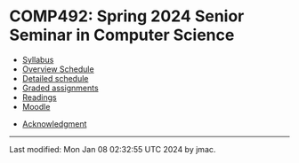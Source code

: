 # COMP492: Spring 2024 Senior Seminar in Computer Science

<!-- ![Senior seminar tea party 2023](images/sensem-teaparty-2023-lowres.jpg) -->
<!-- [high-resolution version](images/sensem-teaparty-2023.jpg) -->


* [Syllabus](syllabus-1-23-2023.docx)
* [Overview Schedule](schedule-1-7-2024.xlsx)  <!-- &nbsp;&nbsp;&nbsp;<font color="green">UPDATED on 4/10/2023</font> -->
* [Detailed schedule](resources)
* [Graded assignments](hw)
* [Readings](readings.md)
* [Moodle](https://lms.dickinson.edu/course/view.php?id=50061)
<!-- * [WiD repos](wid-repos.md) -->
* [Acknowledgment](acknowledgment.md)





----
Last modified: Mon Jan 08 02:32:55 UTC 2024 by jmac.
